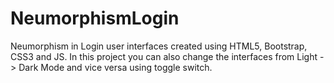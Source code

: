 # NeumorphismLogin
Neumorphism in Login user interfaces created using HTML5, Bootstrap, CSS3 and JS.
In this project you can also change the interfaces from Light -> Dark Mode and vice versa using toggle switch.
